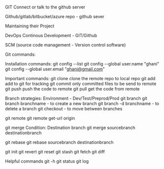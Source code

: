 GIT
Connect or talk to the github server

Github/gitlab/bitbucket/azure repo - github sever

Maintaining their Project

DevOps
Continous Development - GIT/Github

SCM (source code management - Version control software)


Git commands:

Installation commands:
git config --list
git config --global user.name "ghani"
git config --global user.email "ghani@gmail.com"

Important commands:
git clone
    clone the remote repo to local repo
git add
    add to git for tracking
git commit
    only committed files to be send to remote
git push
    push the code to remote
git pull
    get the code from remote

Branch strategies:
        Environment - Dev/Test/Preprod/Prod
git branch
    git branch branchname - to create a new branch
    git branch -d branchname - to delete a branch
    git checkout - to move between branches

git remote
    git remote get-url origin

git merge
    Condition: Destination branch
    git merge sourcebranch destinationbranch

git rebase
    git rebase sourcebranch destinationbranch



git init
git revert
git reset
git stash
git fetch
git diff




Helpful commands
git -h
git status
git log




